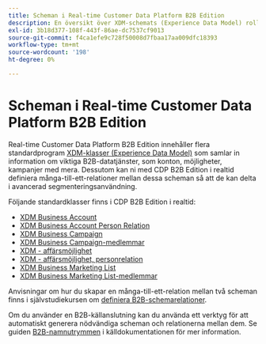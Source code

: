 ```yaml
---
title: Scheman i Real-time Customer Data Platform B2B Edition
description: En översikt över XDM-schemats (Experience Data Model) roll i Real-time Customer Data Platform B2B Edition.
exl-id: 3b18d377-108f-443f-86ae-dc7537cf9013
source-git-commit: f4ca1efe9c728f50008d7fbaa17aa009dfc18393
workflow-type: tm+mt
source-wordcount: '198'
ht-degree: 0%

---
```


# Scheman i Real-time Customer Data Platform B2B Edition

Real-time Customer Data Platform B2B Edition innehåller flera standardprogram [XDM-klasser (Experience Data Model)](../../xdm/schema/composition.md#class) som samlar in information om viktiga B2B-datatjänster, som konton, möjligheter, kampanjer med mera. Dessutom kan ni med CDP B2B Edition i realtid definiera många-till-ett-relationer mellan dessa scheman så att de kan delta i avancerad segmenteringsanvändning.

Följande standardklasser finns i CDP B2B Edition i realtid:

* [XDM Business Account](../../xdm/classes/b2b/business-account.md)
* [XDM Business Account Person Relation](../../xdm/classes/b2b/business-account-person-relation.md)
* [XDM Business Campaign](../../xdm/classes/b2b/business-campaign.md)
* [XDM Business Campaign-medlemmar](../../xdm/classes/b2b/business-campaign-members.md)
* [XDM - affärsmöjlighet](../../xdm/classes/b2b/business-opportunity.md)
* [XDM - affärsmöjlighet, personrelation](../../xdm/classes/b2b/business-opportunity-person-relation.md)
* [XDM Business Marketing List](../../xdm/classes/b2b/business-marketing-list.md)
* [XDM Business Marketing List-medlemmar](../../xdm/classes/b2b/business-marketing-list-members.md)

Anvisningar om hur du skapar en många-till-ett-relation mellan två scheman finns i självstudiekursen om [definiera B2B-schemarelationer](../../xdm/tutorials/relationship-b2b.md).

Om du använder en B2B-källanslutning kan du använda ett verktyg för att automatiskt generera nödvändiga scheman och relationerna mellan dem. Se guiden [B2B-namnutrymmen](../../sources/connectors/adobe-applications/marketo/marketo-namespaces.md) i källdokumentationen för mer information.
